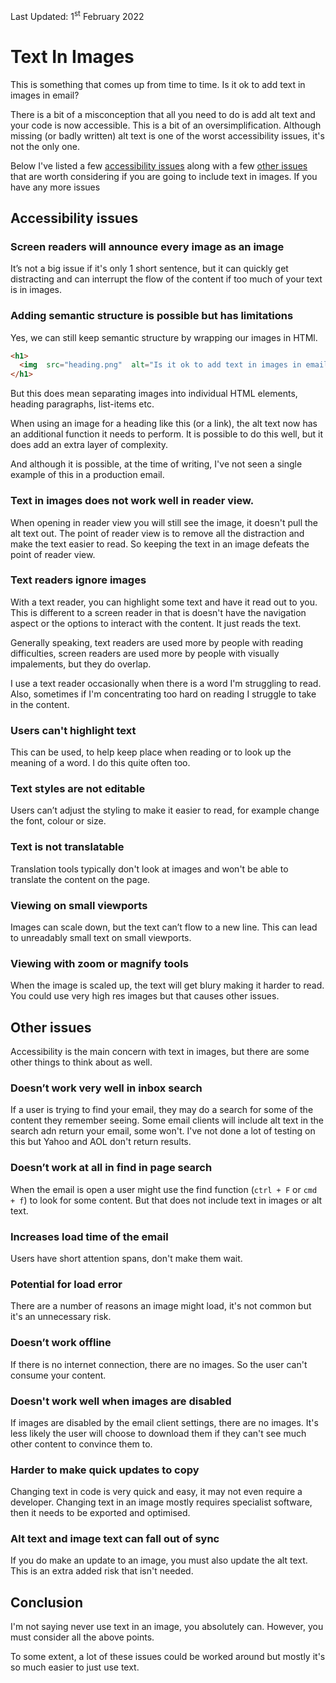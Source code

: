 
<div  class="updated">Last Updated: <time  datetime="2022-02-01">1<sup>st</sup> February 2022</time></div>

# Text In Images
This is something that comes up from time to time. Is it ok to add text in images in email?

There is a bit of a misconception that all you need to do is add alt text and your code is now accessible. This is a bit of an oversimplification. Although missing (or badly written) alt text is one of the worst accessibility issues, it's not the only one.


Below I've listed a few [accessibility issues](#accessibility-issues) along with a few [other issues](#other-issues) that are worth considering if you are going to include text in images.  If you have any more issues 

## Accessibility issues


### Screen readers will announce every image as an image
It’s not a big issue if it's only 1 short sentence, but it can quickly get distracting and can interrupt the flow of the content if too much of your text is in images.


### Adding semantic structure is possible but has limitations
Yes, we can still keep semantic structure by wrapping our images in HTMl.


```html
<h1>
  <img  src="heading.png"  alt="Is it ok to add text in images in email?">
</h1>

```

But this does mean separating images into individual HTML elements, heading paragraphs, list-items etc.

When using an image for a heading like this (or a link), the alt text now has an additional function it needs to perform. It is possible to do this well, but it does add an extra layer of complexity.

And although it is possible, at the time of writing, I've not seen a single example of this in a production email.  

### Text in images does not work well in reader view.
When opening in reader view you will still see the image, it doesn't pull the alt text out. The point of reader view is to remove all the distraction and make the text easier to read. So keeping the text in an image defeats the point of reader view. 

### Text readers ignore images
With a text reader, you can highlight some text and have it read out to you. This is different to a screen reader in that is doesn't have the navigation aspect or the options to interact with the content. It just reads the text. 

Generally speaking, text readers are used more by people with reading difficulties, screen readers are used more by people with visually impalements, but they do overlap.

I use a text reader occasionally when there is a word I'm struggling to read. Also, sometimes if I'm concentrating too hard on reading I struggle to take in the content.

### Users can't highlight text
This can be used, to help keep place when reading or to look up the meaning of a word. I do this quite often too.

### Text styles are not editable
Users can’t adjust the styling to make it easier to read, for example change the font, colour or size.

### Text is not translatable
Translation tools typically don't look at images and won't be able to translate the content on the page.

### Viewing on small viewports
Images can scale down, but the text can’t flow to a new line. This can lead to unreadably small text on small viewports.

### Viewing with zoom or magnify tools
When the image is scaled up, the text will get blury making it harder to read. You could use very high res images but that causes other issues.

  

## Other issues

Accessibility is the main concern with text in images, but there are some other things to think about as well.

### Doesn’t work very well in inbox search
If a user is trying to find your email, they may do a search for some of the content they remember seeing. Some email clients will include alt text in the search adn return your email, some won't. I've not done a lot of testing on this but Yahoo and AOL don't return results.

### Doesn’t work at all in find in page search
When the email is open a user might use the find function (`ctrl + F` or `cmd + f`) to look for some content. But that does not include text in images or alt text.

### Increases load time of the email
Users have short attention spans, don't make them wait.

### Potential for load error
There are a number of reasons an image might load, it's not common but it's an unnecessary risk.

### Doesn’t work offline
If there is no internet connection, there are no images. So the user can't consume your content.

### Doesn't work well when images are disabled
If images are disabled by the email client settings, there are no images. It's less likely the user will choose to download them if they can't see much other content to convince them to.

### Harder to make quick updates to copy
Changing text in code is very quick and easy, it may not even require a developer. Changing text in an image mostly requires specialist software, then it needs to be exported and optimised.

### Alt text and image text can fall out of sync
If you do make an update to an image, you must also update the alt text. This is an extra added risk that isn't needed.

## Conclusion
I'm not saying never use text in an image, you absolutely can. However, you must consider all the above points. 

To some extent, a lot of these issues could be worked around but mostly it's so much easier to just use text.